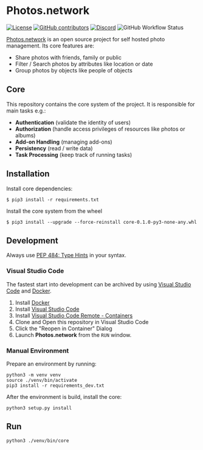 # Photos.network

[![License](https://img.shields.io/github/license/photos-network/core)](./LICENSE.md)
[![GitHub contributors](https://img.shields.io/github/contributors/photos-network/core?color=success)](https://github.com/photos-network/core/graphs/contributors)
[![Discord](https://img.shields.io/discord/793235453871390720)](https://discord.gg/dGFDpmWp46)
![GitHub Workflow Status](https://img.shields.io/github/workflow/status/photos-network/core/check%20code%20quality)


[Photos.network](https://photos.network) is an open source project for self hosted photo management.
Its core features are:

- Share photos with friends, family or public
- Filter / Search photos by attributes like location or date
- Group photos by objects like people of objects

## Core

This repository contains the core system of the project.
It is responsible for main tasks e.g.:

- **Authentication** (validate the identity of users)
- **Authorization** (handle access privileges of resources like photos or albums)
- **Add-on Handling** (managing add-ons)
- **Persistency** (read / write data)
- **Task Processing** (keep track of running tasks)

## Installation

Install core dependencies:

```shell
$ pip3 install -r requirements.txt
```

Install the core system from the wheel

```shell
$ pip3 install --upgrade --force-reinstall core-0.1.0-py3-none-any.whl
```

## Development

Always use [PEP 484: Type Hints](https://www.python.org/dev/peps/pep-0484/) in your syntax.

### Visual Studio Code

The fastest start into development can be archived by using [Visual Studio Code](https://code.visualstudio.com/) and [Docker](https://www.docker.com/get-started).

1. Install [Docker](https://www.docker.com/get-started)
2. Install [Visual Studio Code](https://code.visualstudio.com/)
3. Install [Visual Studio Code Remote - Containers](https://marketplace.visualstudio.com/items?itemName=ms-vscode-remote.remote-containers)
4. Clone and Open this repository in Visual Studio Code
5. Click the "Reopen in Container" Dialog
6. Launch **Photos.network** from the `RUN` window.

### Manual Environment

Prepare an environment by running:

```shell
python3 -m venv venv
source ./venv/bin/activate
pip3 install -r requirements_dev.txt
```

After the environment is build, install the core:

```shell
python3 setup.py install
```

## Run

```shell
python3 ./venv/bin/core
```
